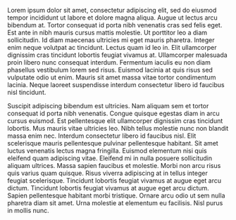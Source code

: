 Lorem ipsum dolor sit amet, consectetur adipiscing elit, sed do eiusmod tempor incididunt ut labore et dolore magna aliqua. Augue ut lectus arcu bibendum at. Tortor consequat id porta nibh venenatis cras sed felis eget. Est ante in nibh mauris cursus mattis molestie. Ut porttitor leo a diam sollicitudin. Id diam maecenas ultricies mi eget mauris pharetra. Integer enim neque volutpat ac tincidunt. Lectus quam id leo in. Elit ullamcorper dignissim cras tincidunt lobortis feugiat vivamus at. Ullamcorper malesuada proin libero nunc consequat interdum. Fermentum iaculis eu non diam phasellus vestibulum lorem sed risus. Euismod lacinia at quis risus sed vulputate odio ut enim. Mauris sit amet massa vitae tortor condimentum lacinia. Neque laoreet suspendisse interdum consectetur libero id faucibus nisl tincidunt.

Suscipit adipiscing bibendum est ultricies. Nam aliquam sem et tortor consequat id porta nibh venenatis. Congue quisque egestas diam in arcu cursus euismod. Est pellentesque elit ullamcorper dignissim cras tincidunt lobortis. Mus mauris vitae ultricies leo. Nibh tellus molestie nunc non blandit massa enim nec. Interdum consectetur libero id faucibus nisl. Elit scelerisque mauris pellentesque pulvinar pellentesque habitant. Sit amet luctus venenatis lectus magna fringilla. Euismod elementum nisi quis eleifend quam adipiscing vitae. Eleifend mi in nulla posuere sollicitudin aliquam ultrices. Massa sapien faucibus et molestie. Morbi non arcu risus quis varius quam quisque. Risus viverra adipiscing at in tellus integer feugiat scelerisque. Tincidunt lobortis feugiat vivamus at augue eget arcu dictum. Tincidunt lobortis feugiat vivamus at augue eget arcu dictum. Sapien pellentesque habitant morbi tristique. Ornare arcu odio ut sem nulla pharetra diam sit amet. Urna molestie at elementum eu facilisis. Nisl purus in mollis nunc.